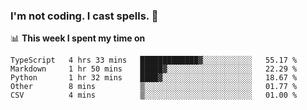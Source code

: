 ### I'm not coding. I cast spells. 🎩

📊 **This week I spent my time on**
<!--START_SECTION:waka-->
```text
TypeScript   4 hrs 33 mins   █████████████▓░░░░░░░░░░░   55.17 % 
Markdown     1 hr 50 mins    █████▓░░░░░░░░░░░░░░░░░░░   22.29 % 
Python       1 hr 32 mins    ████▓░░░░░░░░░░░░░░░░░░░░   18.67 % 
Other        8 mins          ▒░░░░░░░░░░░░░░░░░░░░░░░░   01.77 % 
CSV          4 mins          ▒░░░░░░░░░░░░░░░░░░░░░░░░   01.00 % 
```
<!--END_SECTION:waka-->

